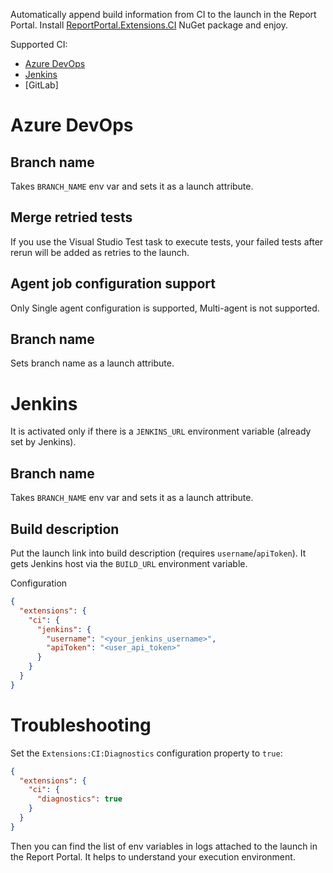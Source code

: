 Automatically append build information from CI to the launch in the Report Portal. Install [ReportPortal.Extensions.CI](https://www.nuget.org/packages/ReportPortal.Extensions.CI) NuGet package and enjoy.

Supported CI:
- [Azure DevOps](#azure-devops)
- [Jenkins](#jenkins)
- [GitLab]

# Azure DevOps

## Branch name
Takes `BRANCH_NAME` env var and sets it as a launch attribute.

## Merge retried tests
If you use the Visual Studio Test task to execute tests, your failed tests after rerun will be added as retries to the launch.

## Agent job configuration support
Only Single agent configuration is supported, Multi-agent is not supported.

## Branch name
Sets branch name as a launch attribute.

# Jenkins

It is activated only if there is a `JENKINS_URL` environment variable (already set by Jenkins).

## Branch name
Takes `BRANCH_NAME` env var and sets it as a launch attribute.

## Build description
Put the launch link into build description (requires `username`/`apiToken`). It gets Jenkins host via the `BUILD_URL` environment variable.

Configuration
```json
{
  "extensions": {
    "ci": {
      "jenkins": {
        "username": "<your_jenkins_username>",
        "apiToken": "<user_api_token>"
      }
    }
  }
}
```


# Troubleshooting

Set the `Extensions:CI:Diagnostics` configuration property to `true`:

```json
{
  "extensions": {
    "ci": {
      "diagnostics": true
    }
  }
}
```

Then you can find the list of env variables in logs attached to the launch in the Report Portal. It helps to understand your execution environment.
